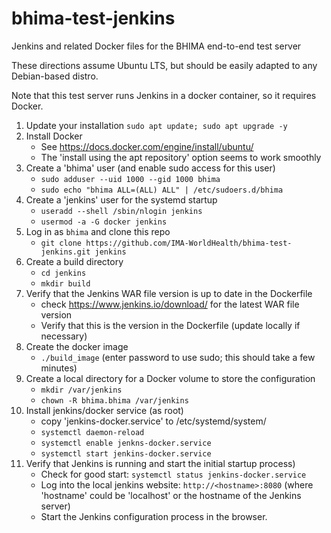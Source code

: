 # bhima-test-jenkins
Jenkins and related Docker files for the BHIMA end-to-end test server

These directions assume Ubuntu LTS, but should be easily adapted to any Debian-based distro.

Note that this test server  runs Jenkins in a docker container, so it requires Docker.

1. Update your installation
   `sudo apt update; sudo apt upgrade -y`
2. Install Docker
   - See https://docs.docker.com/engine/install/ubuntu/
   - The 'install using the apt repository' option seems to work smoothly
3. Create a 'bhima' user (and enable sudo access for this user)
   - `sudo adduser --uid 1000 --gid 1000 bhima`
   - `sudo echo "bhima ALL=(ALL) ALL" | /etc/sudoers.d/bhima`
4. Create a 'jenkins' user for the systemd startup
   - `useradd --shell /sbin/nlogin jenkins`
   - `usermod -a -G docker jenkins`
5. Log in as `bhima` and clone this repo
   - `git clone https://github.com/IMA-WorldHealth/bhima-test-jenkins.git jenkins`
6. Create a build directory
   - `cd jenkins`
   - `mkdir build`
7.  Verify that the Jenkins WAR file version is up to date in the Dockerfile
    - check https://www.jenkins.io/download/ for the latest WAR file version
    - Verify that this is the version in the Dockerfile (update locally if necessary)
8.  Create the docker image
    - `./build_image`  (enter password to use sudo; this should take a few minutes)
9. Create a local directory for a Docker volume to store the configuration
    - `mkdir /var/jenkins`
    - `chown -R bhima.bhima /var/jenkins`
10. Install jenkins/docker service (as root)
    - copy 'jenkins-docker.service' to /etc/systemd/system/
    - `systemctl daemon-reload`
    - `systemctl enable jenkns-docker.service`
    - `systemctl start jenkins-docker.service`
11.  Verify that Jenkins is running and start the  initial startup process)
     - Check for good start:  `systemctl status jenkins-docker.service`
     - Log into the local jenkins website:  `http://<hostname>:8080` (where 'hostname' could be 'localhost' or the hostname of the Jenkins server)
     - Start the Jenkins configuration process in the browser.
